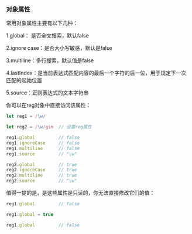 ### 对象属性

常用对象属性主要有以下几种：<br/>

1.global： 是否全文搜索，默认false<br/>

2.ignore case：是否大小写敏感，默认是false<br/>

3.multiline：多行搜索，默认值是false<br/>

4.lastIndex：是当前表达式匹配内容的最后一个字符的后一位，用于规定下一次匹配的起始位置<br/>

5.source：正则表达式的文本字符串<br/>

你可以在reg对象中直接访问该属性：

```js
let reg1 = /\w/

let reg2 = /\w/gim	// 设置reg属性

reg1.global			// false
reg1.ignoreCase		// false
reg1.multiline		// false
reg1.source			// "\w"

reg2.global			// true
reg2.ignoreCase		// true
reg2.multiline		// true
reg2.source			// "\w"
```

值得一提的是，是这些属性是只读的，你无法直接修改它们的值：

```js
reg1.global			// false

reg1.global = true

reg1.global			// false
```

